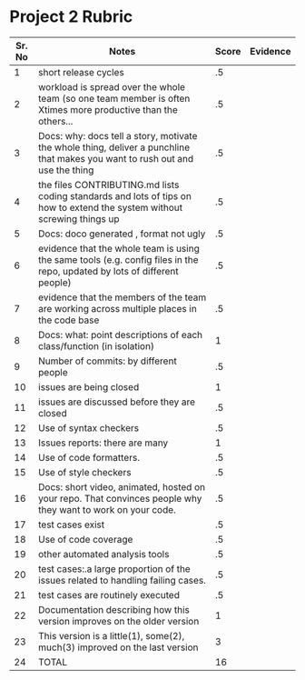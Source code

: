 
# Project 2 Rubric


Sr. No| Notes|Score|Evidence|
|----|--------|------|-------|
1| short release cycles| .5 | |
2| workload is spread over the whole team (so one team member is often Xtimes more productive than the others... | .5| |
3| Docs: why: docs tell a story, motivate the whole thing, deliver a punchline that makes you want to rush out and use the thing|.5||
4| the files CONTRIBUTING.md lists coding standards and lots of tips on how to extend the system without screwing things up |.5||
5| Docs: doco generated , format not ugly|.5||
6| evidence that the whole team is using the same tools (e.g. config files in the repo, updated by lots of different people) |.5||
7| evidence that the members of the team are working across multiple places in the code base|.5| |
8| Docs: what: point descriptions of each class/function (in isolation)	| 1 | |
9| Number of commits: by different people	| .5 | |
10| issues are being closed	|1| |
11| issues are discussed before they are closed	| .5| |
12| Use of syntax checkers | .5| |
13| Issues reports: there are many| 1| |
14| Use of code formatters.	|.5 | |
15| Use of style checkers	|.5 | |
16| Docs: short video, animated, hosted on your repo. That convinces people why they want to work on your code.|.5 | |
17| test cases exist| .5| |
18| Use of code coverage| .5| |
19| other automated analysis tools| .5| |
20| test cases:.a large proportion of the issues related to handling failing cases.	| .5| |
21| test cases are routinely executed	| .5| | 
22| Documentation describing how this version improves on the older version	| 1| |
23| This version is a little(1), some(2), much(3) improved on the last version | 3| |
24| TOTAL | 16 | |
